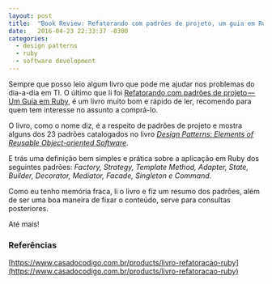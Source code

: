 ```yaml
---
layout: post
title:  "Book Review: Refatorando com padrões de projeto, um guia em Ruby"
date:   2016-04-23 22:33:37 -0300
categories:
  - design patterns
  - ruby
  - software development
---
```

Sempre que posso leio algum livro que pode me ajudar nos problemas do dia-a-dia em TI. O último que li foi [Refatorando com padrões de projeto — Um Guia em Ruby](https://www.casadocodigo.com.br/products/livro-refatoracao-ruby), é um livro muito bom e rápido de ler, recomendo para quem tem interesse no assunto a comprá-lo.

O livro, como o nome diz, é a respeito de padrões de projeto e mostra alguns dos 23 padrões catalogados no livro *[Design Patterns: Elements of Reusable Object-oriented Software](http://www.buscape.com.br/design-patterns-elements-of-reusable-object-oriented-software-erich-gamma-richard-helm-ralph-johnson-john-vlissides-0201633612)*.

E trás uma definição bem simples e prática sobre a aplicação em Ruby dos seguintes padrões: *Factory, Strategy, Template Method, Adapter, State, Builder, Decorator, Mediator, Facade, Singleton e Command*.

Como eu tenho memória fraca, li o livro e fiz um resumo dos padrões, além de ser uma boa maneira de fixar o conteúdo, serve para consultas posteriores.

Até mais!

### Referências

[https://www.casadocodigo.com.br/products/livro-refatoracao-ruby](https://www.casadocodigo.com.br/products/livro-refatoracao-ruby)
